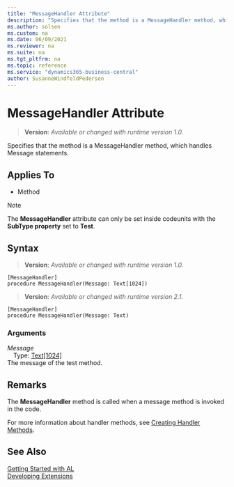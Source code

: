 ```yaml
---
title: "MessageHandler Attribute"
description: "Specifies that the method is a MessageHandler method, which handles Message statements."
ms.author: solsen
ms.custom: na
ms.date: 06/09/2021
ms.reviewer: na
ms.suite: na
ms.tgt_pltfrm: na
ms.topic: reference
ms.service: "dynamics365-business-central"
author: SusanneWindfeldPedersen
---
```

[//]: # (START>DO_NOT_EDIT)
[//]: # (IMPORTANT:Do not edit any of the content between here and the END>DO_NOT_EDIT.)
[//]: # (Any modifications should be made in the .xml files in the ModernDev repo.)

# MessageHandler Attribute
> **Version**: _Available or changed with runtime version 1.0._

Specifies that the method is a MessageHandler method, which handles Message statements.


## Applies To

- Method

> [!NOTE]
> The **MessageHandler** attribute can only be set inside codeunits with the **SubType property** set to **Test**.

## Syntax

> **Version**: _Available or changed with runtime version 1.0._

```
[MessageHandler]
procedure MessageHandler(Message: Text[1024])
```
> **Version**: _Available or changed with runtime version 2.1._

```
[MessageHandler]
procedure MessageHandler(Message: Text)
```

### Arguments
*Message*  
&emsp;Type: [Text[1024]](../methods-auto/text/text-data-type.md)  
The message of the test method.


[//]: # (IMPORTANT: END>DO_NOT_EDIT)
## Remarks

The **MessageHandler** method is called when a message method is invoked in the code. 

For more information about handler methods, see [Creating Handler Methods](../devenv-creating-handler-methods.md).

## See Also  
[Getting Started with AL](../devenv-get-started.md)  
[Developing Extensions](../devenv-dev-overview.md)  